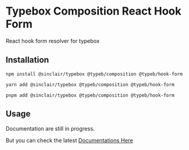 # Typebox Composition React Hook Form
React hook form resolver for typebox

## Installation
```
npm install @sinclair/typebox @typeb/composition @typeb/hook-form

yarn add @sinclair/typebox @typeb/composition @typeb/hook-form

pnpm add @sinclair/typebox @typeb/composition @typeb/hook-form
```

## Usage
Documentation are still in progress.

But you can check the latest [Documentations Here](https://type-composition.vercel.app/docs/react/hook-form)
